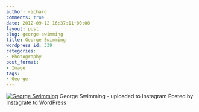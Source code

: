 ```yaml
---
author: richard
comments: true
date: 2012-09-12 16:37:11+00:00
layout: post
slug: george-swimming
title: George Swimming
wordpress_id: 339
categories:
- Photography
post_format:
- Image
tags:
- George
---
```



[![George Swimming](http://richard.perry-online.me.uk/files/2012/09/7bf85c44fd0011e19c891231381b635c_7.jpg)](http://richard.perry-online.me.uk/files/2012/09/7bf85c44fd0011e19c891231381b635c_7.jpg)
George Swimming - uploaded to Instagram
Posted by [Instagrate to WordPress](http://wordpress.org/extend/plugins/instagrate-to-wordpress/)
